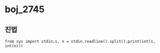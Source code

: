 # boj_2745
## 진법
```python3
from sys import stdin;s, n = stdin.readline().split();print(int(s, int(n)))
```

